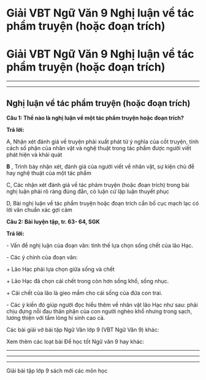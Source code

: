 # Giải VBT Ngữ Văn 9 Nghị luận về tác phẩm truyện (hoặc đoạn trích)

# Giải VBT Ngữ Văn 9 Nghị luận về tác phẩm truyện (hoặc đoạn trích)

* * *

* * *

## Nghị luận về tác phẩm truyện (hoặc đoạn trích)

**Câu 1: Thế nào là nghị luận về một tác phẩm truyện hoặc đoạn trích?**

**Trả lời:**

A, Nhận xét đánh giá về truyện phải xuất phát từ ý nghĩa của cốt truyện, tính cách số phận của nhân vật và nghệ thuật trong tác phẩm được người viết phát hiện và khái quát 

**B** , Trình bày nhận xét, đánh giá của người viết về nhân vật, sự kiện chủ đề hay nghệ thuật của một tác phẩm 

C, Các nhận xét đánh giá về tác phảm truyện (hoặc đoạn trích) trong bài nghị luận phải rõ ràng đúng đắn, có luận cứ lập luận thuyết phục 

D, Bài nghị luận về tác phẩm truyện hoặc đoạn trích cần bố cục mạch lạc có lời văn chuẩn xác gợi cảm 

**Câu 2: Bài luyện tập, tr. 63- 64, SGK**

**Trả lời:**

\- Vấn đề nghị luận của đoạn văn: tình thế lựa chọn sống chết của lão Hạc.

\- Các ý chính của đoạn văn:

\+ Lão Hạc phải lựa chọn giữa sống và chết

\+ Lão Hạc đã chọn cái chết trong còn hơn sống khổ, sống nhục.

\+ Cái chết của lão là gieo mầm cho cái sống của đứa con trai.

\- Các ý kiến đó giúp người đọc hiểu thêm về nhân vật lão Hạc như sau: phải chịu đựng nỗi đau thân phận của con người nghèo khổ nhưng trong sạch, lương thiện với tấm lòng hi sinh cao cả.

Các bài giải vở bài tập Ngữ Văn lớp 9 (VBT Ngữ Văn 9) khác:

Xem thêm các loạt bài Để học tốt Ngữ văn 9 hay khác:

* * *

* * *

* * *

Giải bài tập lớp 9 sách mới các môn học
